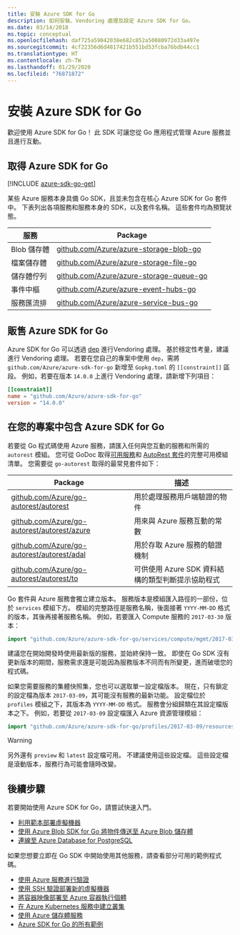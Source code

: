 ```yaml
---
title: 安裝 Azure SDK for Go
description: 如何安裝、Vendoring 處理及設定 Azure SDK for Go。
ms.date: 03/14/2018
ms.topic: conceptual
ms.openlocfilehash: daf725a59042038e682c852a50080972d33a497e
ms.sourcegitcommit: 4cf22356d6d4817421b551bd53fcba76bdb44cc1
ms.translationtype: HT
ms.contentlocale: zh-TW
ms.lasthandoff: 01/29/2020
ms.locfileid: "76871872"
---
```

# <a name="install-the-azure-sdk-for-go"></a>安裝 Azure SDK for Go

歡迎使用 Azure SDK for Go！ 此 SDK 可讓您從 Go 應用程式管理 Azure 服務並且進行互動。

## <a name="get-the-azure-sdk-for-go"></a>取得 Azure SDK for Go

[!INCLUDE [azure-sdk-go-get](includes/azure-sdk-go-get.md)]

某些 Azure 服務本身具備 Go SDK，且並未包含在核心 Azure SDK for Go 套件中。 下表列出各項服務和服務本身的 SDK，以及套件名稱。 這些套件均為預覽狀態。

| 服務 | Package |
|---------|---------|
| Blob 儲存體 | [github.com/Azure/azure-storage-blob-go](https://github.com/Azure/azure-storage-blob-go) |
| 檔案儲存體 | [github.com/Azure/azure-storage-file-go](https://github.com/Azure/azure-storage-file-go) |
| 儲存體佇列 | [github.com/Azure/azure-storage-queue-go](https://github.com/Azure/azure-storage-queue-go) |
| 事件中樞 | [github.com/Azure/azure-event-hubs-go](https://github.com/Azure/azure-event-hubs-go) |
| 服務匯流排 | [github.com/Azure/azure-service-bus-go](https://github.com/Azure/azure-service-bus-go) |

## <a name="vendor-the-azure-sdk-for-go"></a>販售 Azure SDK for Go

Azure SDK for Go 可以透過 [dep](https://github.com/golang/dep) 進行Vendoring 處理。 基於穩定性考量，建議進行 Vendoring 處理。 若要在您自己的專案中使用 `dep`，需將 `github.com/Azure/azure-sdk-for-go` 新增至 `Gopkg.toml` 的 `[[constraint]]` 區段。 例如，若要在版本 `14.0.0` 上進行 Vendoring 處理，請新增下列項目：

```toml
[[constraint]]
name = "github.com/Azure/azure-sdk-for-go"
version = "14.0.0"
```

## <a name="include-the-azure-sdk-for-go-in-your-project"></a>在您的專案中包含 Azure SDK for Go

若要從 Go 程式碼使用 Azure 服務，請匯入任何與您互動的服務和所需的 `autorest` 模組。
您可從 GoDoc 取得[可用服務](https://godoc.org/github.com/Azure/azure-sdk-for-go)和 [AutoRest 套件](https://godoc.org/github.com/Azure/go-autorest)的完整可用模組清單。 您需要從 `go-autorest` 取得的最常見套件如下：

| Package | 描述 |
|---------|-------------|
| [github.com/Azure/go-autorest/autorest][autorest] | 用於處理服務用戶端驗證的物件 |
| [github.com/Azure/go-autorest/autorest/azure][autorest/azure] | 用來與 Azure 服務互動的常數 |
| [github.com/Azure/go-autorest/autorest/adal][autorest/adal] | 用於存取 Azure 服務的驗證機制 |
| [github.com/Azure/go-autorest/autorest/to][autorest/to] | 可供使用 Azure SDK 資料結構的類型判斷提示協助程式 |

[autorest]: https://godoc.org/github.com/Azure/go-autorest/autorest
[autorest/azure]: https://godoc.org/github.com/Azure/go-autorest/autorest/azure
[autorest/adal]: https://godoc.org/github.com/Azure/go-autorest/autorest/adal
[autorest/to]: https://godoc.org/github.com/Azure/go-autorest/autorest/to

Go 套件與 Azure 服務會獨立建立版本。 服務版本是模組匯入路徑的一部份，位於 `services` 模組下方。 模組的完整路徑是服務名稱，後面接著 `YYYY-MM-DD` 格式的版本，其後再接著服務名稱。 例如，若要匯入 Compute 服務的 `2017-03-30` 版本：

```go
import "github.com/Azure/azure-sdk-for-go/services/compute/mgmt/2017-03-30/compute"
```

建議您在開始開發時使用最新版的服務，並始終保持一致。
即使在 Go SDK 沒有更新版本的期間，服務需求還是可能因為服務版本不同而有所變更，進而破壞您的程式碼。

如果您需要服務的集體快照集，您也可以選取單一設定檔版本。 現在，只有鎖定的設定檔為版本 `2017-03-09`，其可能沒有服務的最新功能。 設定檔位於 `profiles` 模組之下，其版本為 `YYYY-MM-DD` 格式。 服務會分組歸類在其設定檔版本之下。 例如，若要從 `2017-03-09` 設定檔匯入 Azure 資源管理模組：

```go
import "github.com/Azure/azure-sdk-for-go/profiles/2017-03-09/resources/mgmt/resources"
```

> [!WARNING]
> 另外還有 `preview` 和 `latest` 設定檔可用。 不建議使用這些設定檔。 這些設定檔是滾動版本，服務行為可能會隨時改變。

## <a name="next-steps"></a>後續步驟

若要開始使用 Azure SDK for Go，請嘗試快速入門。

* [利用範本部署虛擬機器](azure-sdk-go-qs-vm.md)
* [使用 Azure Blob SDK for Go 將物件傳送至 Azure Blob 儲存體](/azure/storage/blobs/storage-quickstart-blobs-go?toc=%2fgo%2fazure%2ftoc.json)
* [連線至 Azure Database for PostgreSQL](/azure/postgresql/connect-go?toc=%2fgo%2fazure%2ftoc.json)

如果您想要立即在 Go SDK 中開始使用其他服務，請查看部分可用的範例程式碼。

* [使用 Azure 服務進行驗證](https://github.com/Azure-Samples/azure-sdk-for-go-samples/tree/master/internal/iam)
* [使用 SSH 驗證部署新的虛擬機器](https://github.com/Azure-Samples/azure-sdk-for-go-samples/tree/master/compute)
* [將容器映像部署至 Azure 容器執行個體](https://github.com/Azure-Samples/azure-sdk-for-go-samples/tree/master/compute)
* [在 Azure Kubernetes 服務中建立叢集](https://github.com/Azure-Samples/azure-sdk-for-go-samples/blob/master/compute)
* [使用 Azure 儲存體服務](https://github.com/Azure-Samples/azure-sdk-for-go-samples/tree/master/storage)
* [Azure SDK for Go 的所有範例](https://github.com/azure-samples/azure-sdk-for-go-samples)
